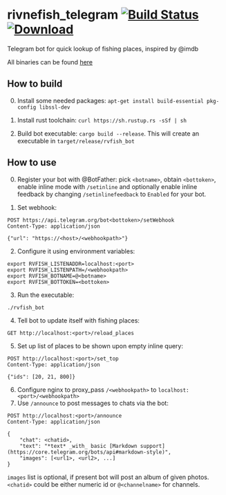 # rivnefish_telegram [![Build Status](https://travis-ci.org/rivnefish/rivnefish_telegram.svg?branch=master)](https://travis-ci.org/rivnefish/rivnefish_telegram) [![Download](https://api.bintray.com/packages/chyvonomys/rivnefish_telegram/rvfish_bot/images/download.svg) ](https://bintray.com/chyvonomys/rivnefish_telegram/rvfish_bot/_latestVersion)
Telegram bot for quick lookup of fishing places, inspired by @imdb

All binaries can be found [here](https://bintray.com/chyvonomys/rivnefish_telegram/rvfish_bot)

## How to build

0. Install some needed packages: `apt-get install build-essential pkg-config libssl-dev`

1. Install rust toolchain: `curl https://sh.rustup.rs -sSf | sh`

2. Build bot executable: `cargo build --release`. This will create an executable in `target/release/rvfish_bot`

## How to use

0. Register your bot with @BotFather: pick `<botname>`, obtain `<bottoken>`, enable inline mode with `/setinline` and optionally enable inline feedback by changing `/setinlinefeedback` to `Enabled` for your bot.

1. Set webhook:
  ```
  POST https://api.telegram.org/bot<bottoken>/setWebhook
  Content-Type: application/json

  {"url": "https://<host>/<webhookpath>"}
  ```
2. Configure it using environment variables:
  ```
  export RVFISH_LISTENADDR=localhost:<port>
  export RVFISH_LISTENPATH=/<webhookpath>
  export RVFISH_BOTNAME=@<botname>
  export RVFISH_BOTTOKEN=<bottoken>
  ```
3. Run the executable:
  ```
  ./rvfish_bot
  ```
4. Tell bot to update itself with fishing places:
  ```
  GET http://localhost:<port>/reload_places
  ```
5. Set up list of places to be shown upon empty inline query:
```
POST http://localhost:<port>/set_top
Content-Type: application/json

{"ids": [20, 21, 800]}
```
6. Configure nginx to proxy_pass `/<webhookpath>` to `localhost:<port>/<webhookpath>`
7. Use `/announce` to post messages to chats via the bot:
```
POST http://localhost:<port>/announce
Content-Type: application/json

{
    "chat": <chatid>,
    "text": "*text* _with_ basic [Markdown support](https://core.telegram.org/bots/api#markdown-style)",
    "images": [<url1>, <url2>, ...]
}
```
   `images` list is optional, if present bot will post an album of given photos.
   `<chatid>` could be either numeric id or `@<channelname>` for channels.
